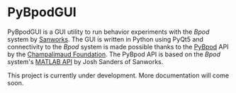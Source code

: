 # PyBpodGUI

PyBpodGUI is a GUI utility to run behavior experiments with the _Bpod_ system by [Sanworks](https://sanworks.io/).
The GUI is written in Python using PyQt5 and connectivity to the _Bpod_ system is made possible thanks to the
[PyBpod](https://pybpod.readthedocs.io/en/v1.8.1/) API by the [Champalimaud Foundation](https://research.fchampalimaud.org/).
The PyBpod API is based on the _Bpod_ system's [MATLAB API](https://github.com/sanworks) by Josh Sanders of Sanworks.

This project is currently under development. More documentation will come soon.
